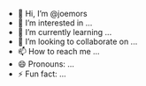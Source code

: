 - 👋 Hi, I’m @joemors
- 👀 I’m interested in ...
- 🌱 I’m currently learning ...
- 💞️ I’m looking to collaborate on ...
- 📫 How to reach me ...
- 😄 Pronouns: ...
- ⚡ Fun fact: ...

<!---
joemors/joemors is a ✨ special ✨ repository because its `README.md` (this file) appears on your GitHub profile.
You can click the Preview link to take a look at your changes.
--->
